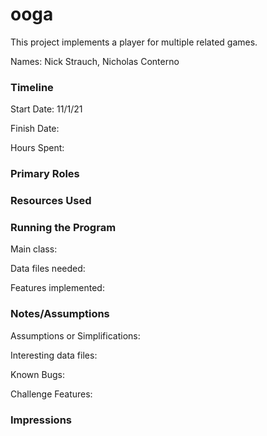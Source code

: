 ooga
====

This project implements a player for multiple related games.

Names: Nick Strauch, Nicholas Conterno


### Timeline

Start Date: 11/1/21

Finish Date: 

Hours Spent:

### Primary Roles


### Resources Used


### Running the Program

Main class:

Data files needed: 

Features implemented:



### Notes/Assumptions

Assumptions or Simplifications:

Interesting data files:

Known Bugs:

Challenge Features:


### Impressions

